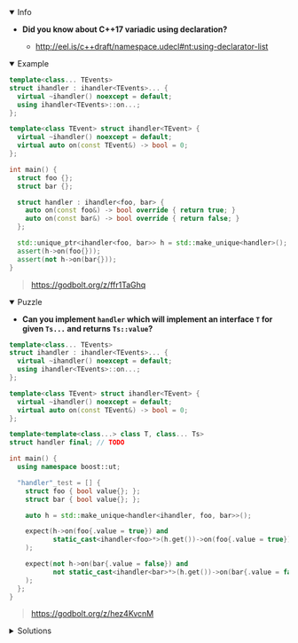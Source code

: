 <details open><summary>Info</summary><p>

* **Did you know about C++17 variadic using declaration?**

  * http://eel.is/c++draft/namespace.udecl#nt:using-declarator-list

</p></details><details open><summary>Example</summary><p>

```cpp
template<class... TEvents>
struct ihandler : ihandler<TEvents>... {
  virtual ~ihandler() noexcept = default;
  using ihandler<TEvents>::on...;
};

template<class TEvent> struct ihandler<TEvent> {
  virtual ~ihandler() noexcept = default;
  virtual auto on(const TEvent&) -> bool = 0;
};

int main() {
  struct foo {};
  struct bar {};

  struct handler : ihandler<foo, bar> {
    auto on(const foo&) -> bool override { return true; }
    auto on(const bar&) -> bool override { return false; }
  };

  std::unique_ptr<ihandler<foo, bar>> h = std::make_unique<handler>();
  assert(h->on(foo{}));
  assert(not h->on(bar{}));
}
```

> https://godbolt.org/z/ffr1TaGhq

</p></details><details open><summary>Puzzle</summary><p>

* **Can you implement `handler` which will implement an interface `T` for given `Ts...` and returns `Ts::value`?**

```cpp
template<class... TEvents>
struct ihandler : ihandler<TEvents>... {
  virtual ~ihandler() noexcept = default;
  using ihandler<TEvents>::on...;
};

template<class TEvent> struct ihandler<TEvent> {
  virtual ~ihandler() noexcept = default;
  virtual auto on(const TEvent&) -> bool = 0;
};

template<template<class...> class T, class... Ts>
struct handler final; // TODO

int main() {
  using namespace boost::ut;

  "handler"_test = [] {
    struct foo { bool value{}; };
    struct bar { bool value{}; };

    auto h = std::make_unique<handler<ihandler, foo, bar>>();

    expect(h->on(foo{.value = true}) and
           static_cast<ihandler<foo>*>(h.get())->on(foo{.value = true})
    );

    expect(not h->on(bar{.value = false}) and
           not static_cast<ihandler<bar>*>(h.get())->on(bar{.value = false})
    );
  };
}
```

> https://godbolt.org/z/hez4KvcnM

</p></details><details><summary>Solutions</summary><p>

```cpp
template<class T, template<class...> class  U>
struct handler_helper:U<T>
{
    auto on(const T& t) -> bool override{
        return t.value;
    }
};

template<template<class...> class T, class... Ts>
struct handler final : handler_helper<Ts,T> ...
{
    using handler_helper<Ts,T>::on...;
};
```

> https://godbolt.org/z/bhqMdMj5E

```cpp
namespace detail {
template<template<class...> class I, class T>
struct handler : I<T> {
  auto on(const T& t) -> bool override {
    return t.value;
  }
};
} // namespace detail

template<template<class...> class T, class... Ts>
struct handler final : detail::handler<T, Ts>... {
  using detail::handler<T, Ts>::on...;
};
```

> https://godbolt.org/z/vfvee6bP1

```cpp
namespace detail {
template <template<class> class Interface, class TEvent>
struct handler_impl : Interface<TEvent> {
  auto on(const TEvent& event) -> bool override { return event.value; }
};
}

template <template<class> class Interface, class... TEvents>
struct handler final : detail::handler_impl<Interface, TEvents>... {
  using detail::handler_impl<Interface, TEvents>::on...;
};
```

> https://godbolt.org/z/7xEsM16jM

```cpp
template<template<class...> class T, class... Ts>
struct handler final : handler<T, Ts>... {
    using handler<T, Ts>::on...;
};

template<template<class...> class T, class TEvent>
struct handler<T, TEvent> : T<TEvent> {
    auto on(const TEvent& event) -> bool final {
        return event.value;
    }
};
```

> https://godbolt.org/z/Pe491e6E1

```cpp
namespace detail {
template <template <class...> class TContainer, class T>
struct handler_impl : TContainer<T> {
  [[nodiscard]] constexpr auto on(const T& t) -> bool override {
    return t.value;
  }
};
}  // namespace detail

template <template <class...> class T, class... Ts>
struct handler final : detail::handler_impl<T, Ts>... {
  using detail::handler_impl<T, Ts>::on...;
};
```

> https://godbolt.org/z/W1xavY13r

```cpp
template<class T>
struct on_method : ihandler<T> {
    bool on(T const& t) { return t.value; }
};

template<template<class...> class T, class... Ts>
struct handler final : on_method<Ts>... {
    using on_method<Ts>::on...;
};
```

> https://godbolt.org/z/8vG89YY11
